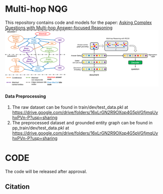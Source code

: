 # Multi-hop NQG
This repository contains code and models for the paper: [Asking Complex Questions with Multi-hop Answer-focused Reasoning](https://arxiv.org/pdf/2009.07402.pdf)
![Model Framework](whole.png)

#### Data Preprocessing
1. The raw dataset can be found in train/dev/test_data.pkl at https://drive.google.com/drive/folders/16xLrGN2R9OXop4G5pVGfjmqUyhxPVn-P?usp=sharing
2. The preprocessed dataset and grounded entity graph can be found in pp_train/dev/test_data.pkl at https://drive.google.com/drive/folders/16xLrGN2R9OXop4G5pVGfjmqUyhxPVn-P?usp=sharing

# CODE 
The code will be released after approval.


## Citation
```
    
```

